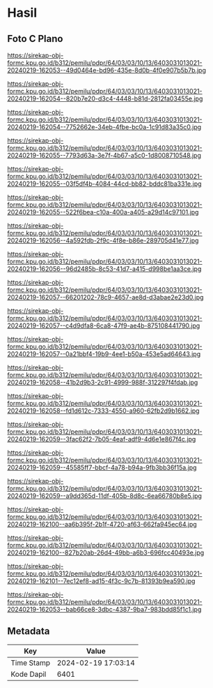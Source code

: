 # Hasil

## Foto C Plano

https://sirekap-obj-formc.kpu.go.id/b312/pemilu/pdpr/64/03/03/10/13/6403031013021-20240219-162053--49d0464e-bd96-435e-8d0b-4f0e907b5b7b.jpg

https://sirekap-obj-formc.kpu.go.id/b312/pemilu/pdpr/64/03/03/10/13/6403031013021-20240219-162054--820b7e20-d3c4-4448-b81d-2812fa03455e.jpg

https://sirekap-obj-formc.kpu.go.id/b312/pemilu/pdpr/64/03/03/10/13/6403031013021-20240219-162054--7752662e-34eb-4fbe-bc0a-1c91d83a35c0.jpg

https://sirekap-obj-formc.kpu.go.id/b312/pemilu/pdpr/64/03/03/10/13/6403031013021-20240219-162055--7793d63a-3e7f-4b67-a5c0-1d8008710548.jpg

https://sirekap-obj-formc.kpu.go.id/b312/pemilu/pdpr/64/03/03/10/13/6403031013021-20240219-162055--03f5df4b-4084-44cd-bb82-bddc81ba331e.jpg

https://sirekap-obj-formc.kpu.go.id/b312/pemilu/pdpr/64/03/03/10/13/6403031013021-20240219-162055--522f6bea-c10a-400a-a405-a29d14c97101.jpg

https://sirekap-obj-formc.kpu.go.id/b312/pemilu/pdpr/64/03/03/10/13/6403031013021-20240219-162056--4a592fdb-2f9c-4f8e-b86e-289705d41e77.jpg

https://sirekap-obj-formc.kpu.go.id/b312/pemilu/pdpr/64/03/03/10/13/6403031013021-20240219-162056--96d2485b-8c53-41d7-a415-d998be1aa3ce.jpg

https://sirekap-obj-formc.kpu.go.id/b312/pemilu/pdpr/64/03/03/10/13/6403031013021-20240219-162057--66201202-78c9-4657-ae8d-d3abae2e23d0.jpg

https://sirekap-obj-formc.kpu.go.id/b312/pemilu/pdpr/64/03/03/10/13/6403031013021-20240219-162057--c4d9dfa8-6ca8-47f9-ae4b-875108441790.jpg

https://sirekap-obj-formc.kpu.go.id/b312/pemilu/pdpr/64/03/03/10/13/6403031013021-20240219-162057--0a21bbf4-19b9-4ee1-b50a-453e5ad64643.jpg

https://sirekap-obj-formc.kpu.go.id/b312/pemilu/pdpr/64/03/03/10/13/6403031013021-20240219-162058--41b2d9b3-2c91-4999-988f-312297f4fdab.jpg

https://sirekap-obj-formc.kpu.go.id/b312/pemilu/pdpr/64/03/03/10/13/6403031013021-20240219-162058--fd1d612c-7333-4550-a960-62fb2d9b1662.jpg

https://sirekap-obj-formc.kpu.go.id/b312/pemilu/pdpr/64/03/03/10/13/6403031013021-20240219-162059--3fac62f2-7b05-4eaf-adf9-4d6e1e867f4c.jpg

https://sirekap-obj-formc.kpu.go.id/b312/pemilu/pdpr/64/03/03/10/13/6403031013021-20240219-162059--45585ff7-bbcf-4a78-b94a-9fb3bb36f15a.jpg

https://sirekap-obj-formc.kpu.go.id/b312/pemilu/pdpr/64/03/03/10/13/6403031013021-20240219-162059--a9dd365d-11df-405b-8d8c-6ea66780b8e5.jpg

https://sirekap-obj-formc.kpu.go.id/b312/pemilu/pdpr/64/03/03/10/13/6403031013021-20240219-162100--aa6b395f-2b1f-4720-af63-662fa945ec64.jpg

https://sirekap-obj-formc.kpu.go.id/b312/pemilu/pdpr/64/03/03/10/13/6403031013021-20240219-162100--827b20ab-26d4-49bb-a6b3-696fcc40493e.jpg

https://sirekap-obj-formc.kpu.go.id/b312/pemilu/pdpr/64/03/03/10/13/6403031013021-20240219-162101--7ec12ef8-ad15-4f3c-9c7b-81393b9ea590.jpg

https://sirekap-obj-formc.kpu.go.id/b312/pemilu/pdpr/64/03/03/10/13/6403031013021-20240219-162053--bab66ce8-3dbc-4387-9ba7-983bdd85f1c1.jpg


## Metadata

| Key        | Value               |
| ---------- | ------------------- |
| Time Stamp | 2024-02-19 17:03:14 |
| Kode Dapil | 6401                |



